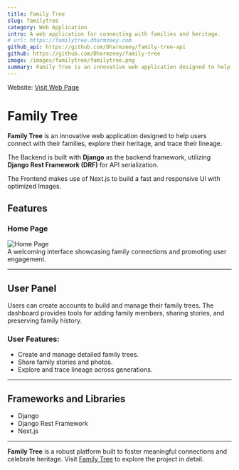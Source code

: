 ```yaml
---  
title: Family Tree
slug: familytree
category: Web Application
intro: A web application for connecting with families and heritage.
# url: https://familytree.dharmzeey.com
github_api: https://github.com/Dharmzeey/family-tree-api
github: https://github.com/Dharmzeey/family-tree
image: /images/familytree/familytree.png
summary: Family Tree is an innovative web application designed to help users connect with their families, explore their heritage, and trace their lineage. Built with a focus on fostering meaningful connections, the platform provides tools for creating detailed family trees, sharing stories, and preserving family history. With an intuitive interface and robust features, Family Tree empowers users to celebrate their heritage and strengthen family bonds across generations.
---
```


Website: [Visit Web Page](https://familytree.dharmzeey.com)  

# Family Tree  

**Family Tree** is an innovative web application designed to help users connect with their families, explore their heritage, and trace their lineage.

The Backend is built with **Django** as the backend framework, utilizing **Django Rest Framework (DRF)** for API serialization.

The Frontend makes use of Next.js to build a fast and responsive UI with optimized Images.

## Features

### Home Page
![Home Page](/images/familytree/familytree.jpg)  
A welcoming interface showcasing family connections and promoting user engagement.

---

## User Panel
Users can create accounts to build and manage their family trees. The dashboard provides tools for adding family members, sharing stories, and preserving family history.


### **User Features**:
- Create and manage detailed family trees.  
- Share family stories and photos.  
- Explore and trace lineage across generations.  

---

## Frameworks and Libraries  
- Django  
- Django Rest Framework  
- Next.js  

---

**Family Tree** is a robust platform built to foster meaningful connections and celebrate heritage. Visit [Family Tree](https://familytree.dharmzeey.com) to explore the project in detail.  

